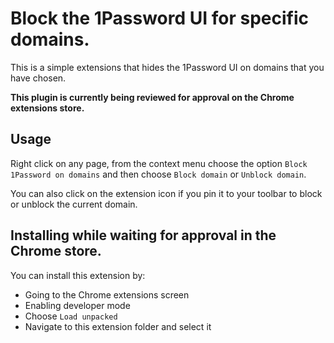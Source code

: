 # Block the 1Password UI for specific domains.

This is a simple extensions that hides the 1Password UI on domains that you have chosen.

__This plugin is currently being reviewed for approval on the Chrome extensions store.__

## Usage

Right click on any page, from the context menu choose the option `Block 1Password on domains` and then choose `Block domain` or `Unblock domain`.

You can also click on the extension icon if you pin it to your toolbar to block or unblock the current domain.

## Installing while waiting for approval in the Chrome store.

You can install this extension by:

 - Going to the Chrome extensions screen
 - Enabling developer mode
 - Choose `Load unpacked`
 - Navigate to this extension folder and select it
 
 
 
 
